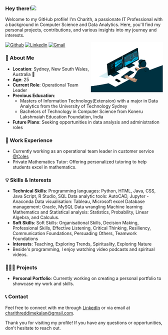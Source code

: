 ### Hey there!<img src="https://media.giphy.com/media/hvRJCLFzcasrR4ia7z/giphy.gif" width="25px">

Welcome to my GitHub profile! I'm Charith, a passionate IT Professional with a background in Computer Science and Data Analytics. Here, you'll find my personal projects, contributions, and various insights into my journey and interests.


[![Github](https://img.shields.io/badge/-Github-000?style=flat&logo=Github&logoColor=white)](https://github.com/charithreddi)
[![Linkedin](https://img.shields.io/badge/-LinkedIn-blue?style=flat&logo=Linkedin&logoColor=white)](https://www.linkedin.com/in/charithreddi/)
[![Gmail](https://img.shields.io/badge/-Gmail-c14438?style=flat&logo=Gmail&logoColor=white)](mailto:charithreddimekalan@gmail.com)
<img align="right" alt="GIF" src="https://github.com/charithreddi/charithreddi/blob/main/code.gif?raw=true" width="230" height="160" />



### 💬 About Me

- **Location**: Sydney, New South Wales, Australia 🦘
- **Age**: 25
- **Current Role**: Operational Team Leader
- **Previous Education**: 
  - Masters of Information Technology(Extension) with a major in Data Analytics from the University of Technology Sydney
  - Bachelors of Technology in Computer Science from Koneru Lakshmaiah Education Foundation, India
- **Future Plans**: Seeking opportunities in data analysis and administration roles

### 💼 Work Experience

- Currently working as an operational team leader in customer service [@Coles](https://coles.com.au/)
- Private Mathematics Tutor: Offering personalized tutoring to help students excel in mathematics.


### 💡 Skills & Interests

- **Technical Skills**: Programming languages: Python, HTML, Java, CSS, Java Script, R Studio, SQL
Data analytic tools: AutoCAD, Jupyter - Anaconda
Data visualisation: Tableau, Microsoft excel
Database management: Oracle, MySQL
Data wrangling
Machine learning
Mathematics and Statistical analysis: Statistics, Probability, Linear Algebra, and Calculus.
- **Soft Skills**: Soft Skills: Organisational Skills, Decision Making, Professional Skills, Effective Listening, Critical Thinking, Resiliency, Communication Foundations, Persuading Others, Teamwork Foundations
- **Interests**: Teaching, Exploring Trends, Spirituality, Exploring Nature
- Beside's programming, I enjoy watching video podcasts and spiritual videos.


### 👨🏻‍💻 Projects

- **Personal Portfolio**: Currently working on creating a personal portfolio to showcase my work and skills.

### 📞 Contact

Feel free to connect with me through [LinkedIn](https://www.linkedin.com/in/charithreddi) or via email at [charithreddimekalan@gmail.com](mailto:charithreddimekalan@gmail.com).

Thank you for visiting my profile! If you have any questions or opportunities, don't hesitate to reach out.
